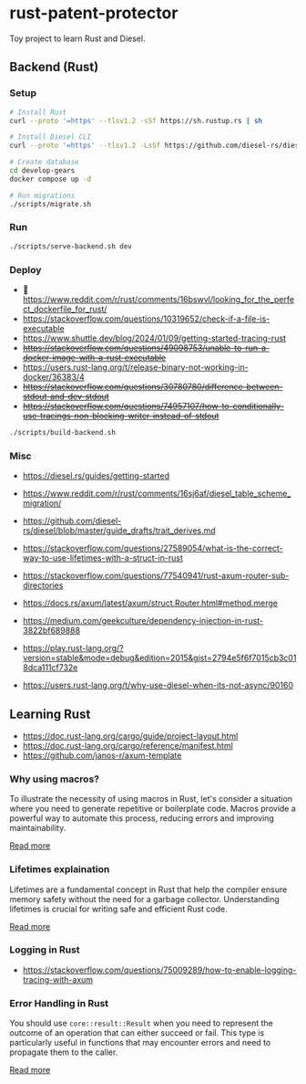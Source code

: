 # rust-patent-protector

Toy project to learn Rust and Diesel.

## Backend (Rust)

### Setup

```bash
# Install Rust
curl --proto '=https' --tlsv1.2 -sSf https://sh.rustup.rs | sh

# Install Diesel CLI
curl --proto '=https' --tlsv1.2 -LsSf https://github.com/diesel-rs/diesel/releases/latest/download/diesel_cli-installer.sh | sh

# Create database
cd develop-gears
docker compose up -d

# Run migrations
./scripts/migrate.sh
```

### Run

```bash
./scripts/serve-backend.sh dev
```

### Deploy

- 🤔 https://www.reddit.com/r/rust/comments/16bswvl/looking_for_the_perfect_dockerfile_for_rust/
- https://stackoverflow.com/questions/10319652/check-if-a-file-is-executable
- https://www.shuttle.dev/blog/2024/01/09/getting-started-tracing-rust
- ~~https://stackoverflow.com/questions/49098753/unable-to-run-a-docker-image-with-a-rust-executable~~
- https://users.rust-lang.org/t/release-binary-not-working-in-docker/36383/4
- ~~https://stackoverflow.com/questions/30780780/difference-between-stdout-and-dev-stdout~~
- ~~https://stackoverflow.com/questions/74957107/how-to-conditionally-use-tracings-non-blocking-writer-instead-of-stdout~~

```bash
./scripts/build-backend.sh
```

### Misc

- https://diesel.rs/guides/getting-started
- https://www.reddit.com/r/rust/comments/16sj6af/diesel_table_scheme_migration/
- https://github.com/diesel-rs/diesel/blob/master/guide_drafts/trait_derives.md
- https://stackoverflow.com/questions/27589054/what-is-the-correct-way-to-use-lifetimes-with-a-struct-in-rust

- https://stackoverflow.com/questions/77540941/rust-axum-router-sub-directories
- https://docs.rs/axum/latest/axum/struct.Router.html#method.merge
- https://medium.com/geekculture/dependency-injection-in-rust-3822bf689888

- https://play.rust-lang.org/?version=stable&mode=debug&edition=2015&gist=2794e5f6f7015cb3c018dca111cf732e

- https://users.rust-lang.org/t/why-use-diesel-when-its-not-async/90160

## Learning Rust

- https://doc.rust-lang.org/cargo/guide/project-layout.html
- https://doc.rust-lang.org/cargo/reference/manifest.html
- https://github.com/janos-r/axum-template

### Why using macros?

To illustrate the necessity of using macros in Rust, let's consider a situation where you need to generate repetitive or boilerplate code. Macros provide a powerful way to automate this process, reducing errors and improving maintainability.

[Read more](./docs/macro.md)

### Lifetimes explaination

Lifetimes are a fundamental concept in Rust that help the compiler ensure memory safety without the need for a garbage collector. Understanding lifetimes is crucial for writing safe and efficient Rust code.

[Read more](./docs/lifetime.md)

### Logging in Rust

- https://stackoverflow.com/questions/75009289/how-to-enable-logging-tracing-with-axum

### Error Handling in Rust

You should use `core::result::Result` when you need to represent the outcome of an operation that can either succeed or fail. This type is particularly useful in functions that may encounter errors and need to propagate them to the caller.

[Read more](./docs/error.md)

